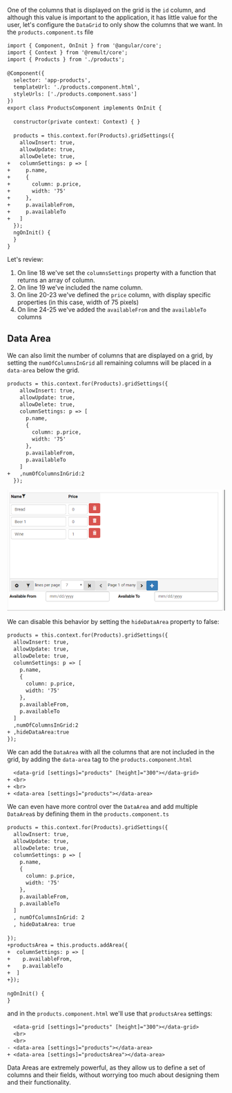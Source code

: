 One of the columns that is displayed on the grid is the `id` column, and although this value is important to the application, it has little value for the user, let's configure the `DataGrid` to only show the columns that we want. In the `products.component.ts` file
```csdiff
import { Component, OnInit } from '@angular/core';
import { Context } from '@remult/core';
import { Products } from './products';

@Component({
  selector: 'app-products',
  templateUrl: './products.component.html',
  styleUrls: ['./products.component.sass']
})
export class ProductsComponent implements OnInit {

  constructor(private context: Context) { }

  products = this.context.for(Products).gridSettings({
    allowInsert: true,
    allowUpdate: true,
    allowDelete: true,
+   columnSettings: p => [
+     p.name,
+     {
+       column: p.price,
+       width: '75'
+     },
+     p.availableFrom,
+     p.availableTo
+   ]
  });
  ngOnInit() {
  }
}

```
Let's review:
1. On line 18 we've set the `columnsSettings` property with a function that returns an array of column.
2. On line 19 we've included the name column.
3. On line 20-23 we've defined the `price` column, with display specific properties (in this case, width of 75 pixels)
4. On line 24-25 we've added the `availableFrom` and the `availableTo` columns

## Data Area

We can also limit the number of columns that are displayed on a grid, by setting the `numOfColumnsInGrid` all remaining columns will be placed in a `data-area` below the grid.
```csdiff
products = this.context.for(Products).gridSettings({
    allowInsert: true,
    allowUpdate: true,
    allowDelete: true,
    columnSettings: p => [
      p.name,
      {
        column: p.price,
        width: '75'
      },
      p.availableFrom,
      p.availableTo
    ]
+   ,numOfColumnsInGrid:2
  });
```
![](2019-10-06_15h22_36.png)

We can disable this behavior by setting the `hideDataArea` property to false:
```csdiff
products = this.context.for(Products).gridSettings({
  allowInsert: true,
  allowUpdate: true,
  allowDelete: true,
  columnSettings: p => [
    p.name,
    {
      column: p.price,
      width: '75'
    },
    p.availableFrom,
    p.availableTo
  ]
  ,numOfColumnsInGrid:2
+ ,hideDataArea:true
});
```

We can add the `DataArea` with all the columns that are not included in the grid, by adding the `data-area` tag to the `products.component.html`

```csdiff
  <data-grid [settings]="products" [height]="300"></data-grid>
+ <br>
+ <br>
+ <data-area [settings]="products"></data-area>
```

We can even have more control over the `DataArea` and add multiple `DataArea`s by defining them in the `products.component.ts`
```csdiff
products = this.context.for(Products).gridSettings({
  allowInsert: true,
  allowUpdate: true,
  allowDelete: true,
  columnSettings: p => [
    p.name,
    {
      column: p.price,
      width: '75'
    },
    p.availableFrom,
    p.availableTo
  ]
  , numOfColumnsInGrid: 2
  , hideDataArea: true

});
+productsArea = this.products.addArea({
+  columnSettings: p => [
+    p.availableFrom,
+    p.availableTo
+  ]
+});

ngOnInit() {
}
```
and in the `products.component.html` we'll use that `productsArea` settings:
```csdiff
  <data-grid [settings]="products" [height]="300"></data-grid>
  <br>
  <br>
- <data-area [settings]="products"></data-area>
+ <data-area [settings]="productsArea"></data-area>
```

Data Areas are extremely powerful, as they allow us to define a set of columns and their fields, without worrying too much about designing them and their functionality.